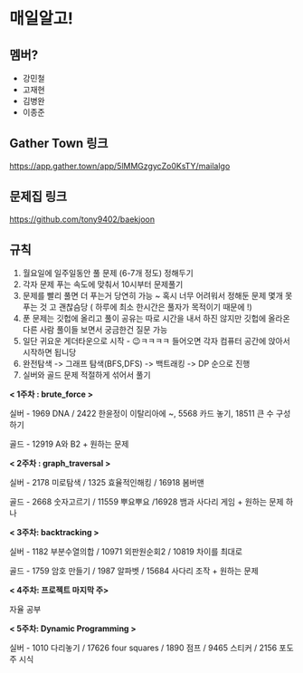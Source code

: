 # 매일알고!

## 멤버?

- 강민철
- 고재현
- 김병완
- 이종준


## Gather Town 링크

https://app.gather.town/app/5lMMGzgycZo0KsTY/mailalgo


## 문제집 링크
https://github.com/tony9402/baekjoon

## 규칙

1. 월요일에 일주일동안 풀 문제 (6-7개 정도) 정해두기
2. 각자 문제 푸는 속도에 맞춰서 10시부터 문제풀기
3. 문제를 빨리 풀면 더 푸는거 당연히 가능 ~ 혹시 너무 어려워서 정해둔 문제 몇개 못푸는 것 고 괜찮슴당 ( 하루에 최소 한시간은 풀자가 목적이기 때문에 !) 
4. 푼 문제는 깃헙에 올리고 풀이 공유는 따로 시간을 내서 하진 않지만 깃헙에 올라온 다른 사람 풀이들 보면서 궁금한건 질문 가능
5. 일단 귀요운 게더타운으로 시작 - 😉ㅋㅋㅋㅋ 들어오면 각자 컴퓨터 공간에 앉아서 시작하면 됩니당 
6. 완전탐색 -> 그래프 탐색(BFS,DFS) -> 백트래킹 -> DP 순으로 진행
7. 실버와 골드 문제 적절하게 섞어서 풀기



**< 1주차 : brute_force >**

실버 - 1969 DNA / 2422 한윤정이 이탈리아에 ~, 5568 카드 놓기, 18511 큰 수 구성하기

골드 - 12919 A와 B2 + 원하는 문제



**< 2주차 : graph_traversal >**

실버 - 2178 미로탐색 / 1325 효율적인해킹 / 16918 봄버맨

골드 - 2668 숫자고르기 / 11559 뿌요뿌요 /16928 뱀과 사다리 게임 + 원하는 문제 하나



**< 3주차: backtracking >**

실버 - 1182 부분수열의합 / 10971 외판원순회2 / 10819 차이를 최대로

골드 - 1759 암호 만들기 / 1987 알파벳 / 15684 사다리 조작 + 원하는 문제



**< 4주차: 프로젝트 마지막 주>**

자율 공부



**< 5주차: Dynamic Programming >**

실버 - 1010 다리놓기 / 17626 four squares / 1890 점프 / 9465 스티커 / 2156 포도주 시식